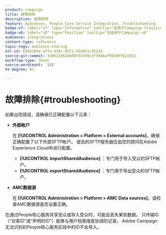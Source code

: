 ```yaml
---
product: campaign
title: 故障排除
description: 故障排除
feature: Audiences, People Core Service Integration, Troubleshooting
badge-v7: label="v7" type="Informative" tooltip="适用于Campaign Classicv7"
badge-v8: label="v8" type="Positive" tooltip="也适用于Campaign v8"
audience: integrations
content-type: reference
topic-tags: audience-sharing
exl-id: 61bb184e-affa-430c-8571-56e911cd5a3d
source-git-commit: 3a9b21d626b60754789c3f594ba798309f62a553
workflow-type: tm+mt
source-wordcount: '142'
ht-degree: 4%

---
```


# 故障排除{#troubleshooting}



如果出现错误，请确保已正确配置以下元素：

* **外部帐户**

  在 **[!UICONTROL Administration > Platform > External accounts]**，确保正确配置了以下外部SFTP帐户。 提及的SFTP服务器应由您的顾问在Adobe Experience Cloud中进行配置。

   * **[!UICONTROL importSharedAudience]** ：专门用于导入受众的SFTP帐户。
   * **[!UICONTROL exportSharedAudience]** ：专门用于导出受众的SFTP帐户。

* **AMC数据源**

  在 **[!UICONTROL Administration > Platform > AMC Data sources]**，请检查AMC数据源是否设置正确。

在通过People核心服务共享受众或导入受众时，可能会丢失某些数据。 只传输ID（“访客ID”或“声明的ID”）能够与用户档案维度协调的记录。 Adobe Campaign无法识别的People核心服务区段中的ID不会导入。
